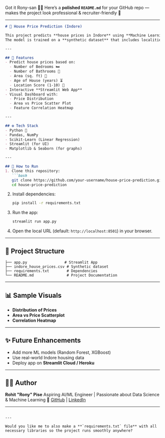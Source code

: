 Got it Rony-san 🫡✨
Here’s a **polished `README.md`** for your GitHub repo — makes the project look professional & recruiter-friendly 🚀

---

````markdown
# 🏡 House Price Prediction (Indore)

This project predicts **house prices in Indore** using **Machine Learning** and provides an interactive dashboard built with **Streamlit**.  
The model is trained on a **synthetic dataset** that includes localities like Vijay Nagar, Palasia, Rau, Bhawarkua, etc.

---

## 📌 Features
- Predict house prices based on:
  - Number of Bedrooms 🛏️
  - Number of Bathrooms 🚿
  - Area (sq. ft) 📐
  - Age of House (years) ⏳
  - Location Score (1-10) 📍
- Interactive **Streamlit Web App**
- Visual Dashboard with:
  - Price Distribution
  - Area vs Price Scatter Plot
  - Feature Correlation Heatmap

---

## ⚙️ Tech Stack
- Python 🐍
- Pandas, NumPy
- Scikit-Learn (Linear Regression)
- Streamlit (for UI)
- Matplotlib & Seaborn (for graphs)

---

## 🚀 How to Run
1. Clone this repository:
   ```bash
   git clone https://github.com/your-username/house-price-prediction.git
   cd house-price-prediction
````

2. Install dependencies:

   ```bash
   pip install -r requirements.txt
   ```

3. Run the app:

   ```bash
   streamlit run app.py
   ```

4. Open the local URL (default: `http://localhost:8501`) in your browser.

---

## 📂 Project Structure

```
├── app.py                 # Streamlit App
├── indore_house_prices.csv # Synthetic dataset
├── requirements.txt        # Dependencies
└── README.md               # Project Documentation
```

---

## 📊 Sample Visuals

* **Distribution of Prices**
* **Area vs Price Scatterplot**
* **Correlation Heatmap**

---

## ✨ Future Enhancements

* Add more ML models (Random Forest, XGBoost)
* Use real-world Indore housing data
* Deploy app on **Streamlit Cloud / Heroku**

---

## 👨‍💻 Author

**Rohit "Rony" Pise**
Aspiring AI/ML Engineer | Passionate about Data Science & Machine Learning
📌 [GitHub](https://github.com/your-username) | [LinkedIn](https://linkedin.com/in/your-profile)

---

```

---

Would you like me to also make a **`requirements.txt` file** with all necessary libraries so the project runs smoothly anywhere?
```
